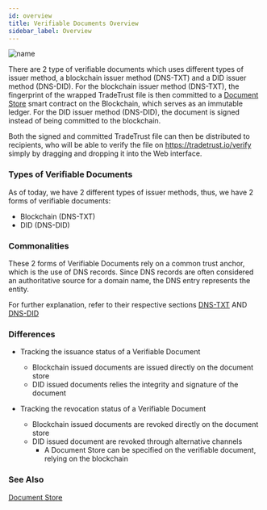 ```yaml
---
id: overview
title: Verifiable Documents Overview
sidebar_label: Overview
---
```


![name](/docs/topics/introduction/verifiable-documents/issuance-flow.png)

There are 2 type of verifiable documents which uses different types of issuer method, a blockchain issuer method (DNS-TXT) and a DID issuer method (DNS-DID). For the blockchain issuer method (DNS-TXT), the fingerprint of the wrapped TradeTrust file is then committed to a [Document Store](https://github.com/TradeTrust/document-store) smart contract on the Blockchain, which serves as an immutable ledger. For the DID issuer method (DNS-DID), the document is signed instead of being committed to the blockchain.

Both the signed and committed TradeTrust file can then be distributed to recipients, who will be able to verify the file on https://tradetrust.io/verify simply by dragging and dropping it into the Web interface.

### Types of Verifiable Documents

As of today, we have 2 different types of issuer methods, thus, we have 2 forms of verifiable documents:

- Blockchain (DNS-TXT)
- DID (DNS-DID)

### Commonalities

These 2 forms of Verifiable Documents rely on a common trust anchor, which is the use of DNS records. Since DNS records are often considered an authoritative source for a domain name, the DNS entry represents the entity.

For further explanation, refer to their respective sections [DNS-TXT](/docs/topics/introduction/issuer-method-dns-txt) AND [DNS-DID](/docs/topics/introduction/issuer-method-dns-did)

### Differences

- Tracking the issuance status of a Verifiable Document

  - Blockchain issued documents are issued directly on the document store
  - DID issued documents relies the integrity and signature of the document

- Tracking the revocation status of a Verifiable Document

  - Blockchain issued documents are revoked directly on the document store
  - DID issued document are revoked through alternative channels
    - A Document Store can be specified on the verifiable document, relying on the blockchain

### See Also

[Document Store](/docs/topics/introduction/verifiable-documents/document-store)
